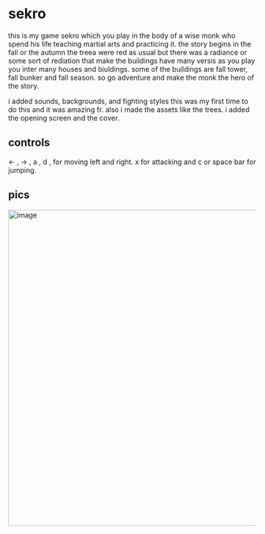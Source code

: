 # sekro
this is my game sekro which you play in the body of a wise monk who spend his life teaching martial arts and practicing it. the story begins in the fall or the autumn the treea were red as usual but there was a radiance or some sort of rediation that make the buildings have many versis as you play you inter many houses and biuldings. some of the buildings are fall tower, fall bunker and fall season. so go adventure and make the monk the hero of the story.

i added sounds, backgrounds, and fighting styles this was my first time to do this and it was amazing fr. also i made the assets like the trees.
i added the opening screen and the cover.

## controls
<- , -> , a , d , for moving left and right.
x for attacking and c or space bar for jumping.

## pics
<img width="1156" height="641" alt="image" src="https://github.com/user-attachments/assets/ad69efc9-53a1-480e-a69a-f4e61f3784e6" />
